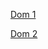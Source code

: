[Dom 1](./dom_1/)

[Dom 2](https://github.com/Akshay-1201/DOM_assignments/tree/main/28th%20Jan%20JavaScript2.0(DOM%20Assignment)/DOM%20Assignments%202.0%20Batch%20copy/DOM%20Assignment%202.0%201%2C2%2C3/secondAssignmentImage#readme)
